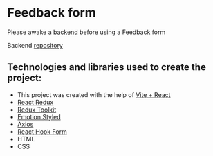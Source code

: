 # Feedback form

Please awake a [backend](https://nest-backend-roq2.onrender.com/) before using a Feedback form

Backend [repository](https://github.com/MargaritaSukhova/nest-backend)

## Technologies and libraries used to create the project:

* This project was created with the help of [Vite + React](https://github.com/vitejs/vite)
* [React Redux](https://react-redux.js.org)
* [Redux Toolkit](https://redux-toolkit.js.org)
* [Emotion Styled](https://emotion.sh/docs/styled)
* [Axios](https://axios-http.com/ru/docs/intro)
* [React Hook Form](https://react-hook-form.com)
* HTML
* CSS
